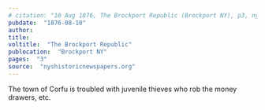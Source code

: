 ```yaml
---
# citation: "10 Aug 1876, The Brockport Republic (Brockport NY), p3, nyshistoricnewspapers.org. "
pubdate:  "1876-08-10"
author: 
title: 
voltitle:  "The Brockport Republic"
publocation:  "Brockport NY"
pages:  "3"
source:  "nyshistoricnewspapers.org"
---
```


The town of Corfu is troubled with juvenile thieves who rob the money drawers, etc.

